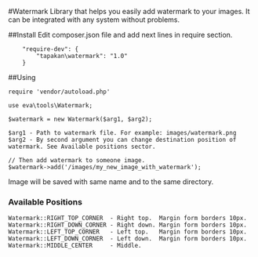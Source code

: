#Watermark
Library that helps you easily add watermark to your images. It can be integrated with any system without problems.

##Install
Edit composer.json file and add next lines in require section.
```
    "require-dev": {
        "tapakan\watermark": "1.0"
    }
```
##Using
```
require 'vendor/autoload.php'

use eva\tools\Watermark;

$watermark = new Watermark($arg1, $arg2);

$arg1 - Path to watermark file. For example: images/watermark.png
$arg2 - By second argument you can change destination position of watermark. See Available positions sector.

// Then add watermark to someone image.
$watermark->add('/images/my_new_image_with_watermark');
```
Image will be saved with same name and to the same directory.

### Available Positions
```
Watermark::RIGHT_TOP_CORNER  - Right top.  Margin form borders 10px.
Watermark::RIGHT_DOWN_CORNER - Right down. Margin form borders 10px.
Watermark::LEFT_TOP_CORNER   - Left top.   Margin form borders 10px.
Watermark::LEFT_DOWN_CORNER  - Left down.  Margin form borders 10px.
Watermark::MIDDLE_CENTER     - Middle.
```
